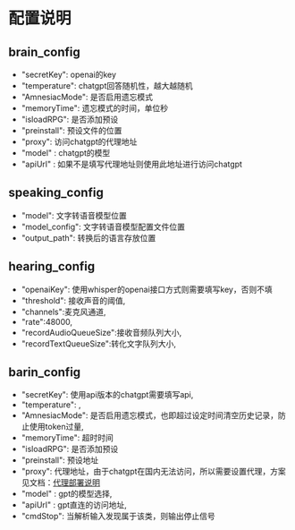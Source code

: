# 配置说明


## brain_config

*   "secretKey": openai的key
*   "temperature": chatgpt回答随机性，越大越随机
*   "AmnesiacMode": 是否启用遗忘模式
*   "memoryTime": 遗忘模式的时间，单位秒
*   "isloadRPG": 是否添加预设
*   "preinstall": 预设文件的位置
*   "proxy": 访问chatgpt的代理地址
*   "model" : chatgpt的模型
*   "apiUrl" : 如果不是填写代理地址则使用此地址进行访问chatgpt


## speaking_config

*    "model": 文字转语音模型位置
*    "model_config": 文字转语音模型配置文件位置
*    "output_path": 转换后的语言存放位置

## hearing_config

*    "openaiKey": 使用whisper的openai接口方式则需要填写key，否则不填
*    "threshold": 接收声音的阈值, 
*    "channels":麦克风通道,
*    "rate":48000,
*    "recordAudioQueueSize":接收音频队列大小, 
*    "recordTextQueueSize":转化文字队列大小,


## barin_config


*    "secretKey": 使用api版本的chatgpt需要填写api,
*    "temperature": ,
*    "AmnesiacMode": 是否启用遗忘模式，也即超过设定时间清空历史记录，防止使用token过量,
*    "memoryTime": 超时时间
*    "isloadRPG": 是否添加预设
*    "preinstall": 预设地址
*    "proxy": 代理地址，由于chatgpt在国内无法访问，所以需要设置代理，方案见文档：[代理部署说明](../doc/proxy.md)
*    "model" : gpt的模型选择,
*    "apiUrl" : gpt直连的访问地址,
*    "cmdStop": 当解析输入发现属于该类，则输出停止信号
